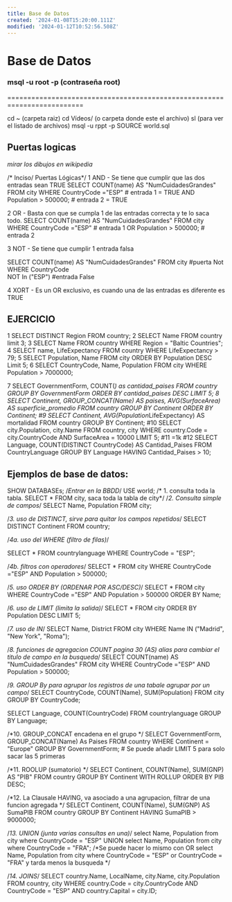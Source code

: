 ```yaml
---
title: Base de Datos
created: '2024-01-08T15:20:00.111Z'
modified: '2024-01-12T10:52:56.508Z'
---
```


# Base de Datos

### msql -u root -p (contraseña root)
=========================================================================


cd ~ (carpeta raiz)
cd Vídeos/ (o carpeta donde este el archivo)
sl (para ver el listado de archivos)
msql -u rppt -p 
SOURCE world.sql

## Puertas logicas

*mirar los dibujos en wikipedia*

/* Inciso/ Puertas Lógicas*/ 
1 AND - Se tiene que cumplir que las dos entradas sean TRUE
SELECT COUNT(name) AS "NumCuidadesGrandes"
FROM city
WHERE CountryCode ="ESP" # entrada 1 = TRUE
AND Population > 500000; # entrada 2 = TRUE

2 OR -  Basta con que se cumpla 1 de las entradas correcta y te lo saca todo.
SELECT COUNT(name) AS "NumCuidadesGrandes"
FROM city
WHERE CountryCode ="ESP" # entrada 1
OR Population > 500000;  # entrada 2

3 NOT - Se tiene que cumplir 1 entrada falsa

SELECT COUNT(name) AS "NumCuidadesGrandes"
FROM city					#puerta Not
WHERE CountryCode       
NOT In ("ESP")     			#entrada False

4 XORT - Es un OR exclusivo, es cuando una de las entradas es diferente es TRUE

## EJERCICIO
1
SELECT DISTINCT Region
FROM country;
2
SELECT Name 
FROM country
limit 3;
3
SELECT Name FROM country
WHERE Region = "Baltic Countries";
4
SELECT name, LifeExpectancy
FROM country
WHERE LifeExpectancy > 79;
5
SELECT Population, Name
FROM city
ORDER BY Population DESC
Limit 5;
6
SELECT CountryCode, Name, Population
FROM city
WHERE Population > 7000000;

7
SELECT GovernmentForm, COUNT(*) as cantidad_paises
FROM country
GROUP BY GovernmentForm
ORDER BY cantidad_paises DESC
LIMIT 5;
8
SELECT Continent, GROUP_CONCAT(Name) AS paises, AVG(SurfaceArea) AS superficie_promedio
FROM country
GROUP BY Continent
ORDER BY Continent;
#9 
SELECT Continent, AVG(Population*LifeExpectancy) AS mortalidad
FROM country 
GROUP BY Continent;
#10
SELECT city.Population, city.Name
FROM country, city
WHERE country.Code = city.CountryCode
AND SurfaceArea = 10000
LIMIT 5;
#11 =1k
#12
SELECT Language, COUNT(DISTINCT CountryCode) AS Cantidad_Paises
FROM CountryLanguage
GROUP BY Language
HAVING Cantidad_Paises > 10;




## Ejemplos de base de datos:

SHOW DATABASEs; /*Entrar en la BBDD*/
USE world;
/* 1. consulta toda la tabla. SELECT * FROM city, saca toda la tabla de city*/
/*2. Consulta simple de campos*/
SELECT 	Name, Population
FROM city;

/*3. uso de DISTINCT, sirve para quitar los campos repetidos*/
SELECT DISTINCT Continent
FROM country;

/*4a. uso del WHERE (filtro de filas)*/

SELECT * FROM countrylanguage
WHERE CountryCode = "ESP"; 

/*4b. filtros con operadores*/
SELECT * FROM city
WHERE CountryCode ="ESP"
AND Population > 500000;

/*5. uso ORDER BY (ORDENAR POR ASC/DESC)*/
SELECT * FROM city
WHERE CountryCode ="ESP"
AND Population > 500000
ORDER BY Name;

/*6. uso de LIMIT (limita la salida)*/
SELECT * FROM city
ORDER BY Population DESC
LIMIT 5;

/*7. uso de IN*/
SELECT Name, District
FROM city
WHERE Name IN ("Madrid", "New York", "Roma");

/*8. funciones de agregacion COUNT pagina 30 (AS) alias para cambiar el titulo de campo en la busqueda*/
SELECT COUNT(name) AS "NumCuidadesGrandes"
FROM city
WHERE CountryCode ="ESP"
AND Population > 500000; 

/*9. GROUP By para agrupar los registros de una tabale agrupar por un campo*/
SELECT CountryCode, COUNT(Name), SUM(Population)
FROM city
GROUP BY CountryCode;

SELECT Language, COUNT(CountryCode)
FROM countrylanguage
GROUP BY Language;

/*10. GROUP_CONCAT encadena en el grupo */
SELECT GovernmentForm,
GROUP_CONCAT(Name) As Paises
FROM country
WHERE Continent = "Europe"
GROUP BY GovernmentForm; # Se puede añadir LIMIT 5 para solo sacar las 5 primeras

/*11. ROOLUP (sumatorio) */ 
SELECT Continent, COUNT(Name), SUM(GNP) AS "PIB"
FROM country
GROUP BY Continent
WITH ROLLUP
ORDER BY PIB DESC;

/*12. La Clausale HAVING, va asociado a una agrupacion, filtrar de una funcion agregada */ 
SELECT Continent, COUNT(Name), SUM(GNP) AS SumaPIB
FROM country
GROUP BY Continent
HAVING SumaPIB > 9000000;

/*13. UNION (junta varias consultas en una)*/
select Name, Population
from city
where CountryCode = "ESP"
UNION
select Name, Population
from city
where CountryCode = "FRA";
/*Se puede hacer lo mismo con OR 
select Name, Population
from city
where CountryCode = "ESP"
or CountryCode = "FRA"  y tarda menos la busqueda */ 

/*14. JOINS*/
SELECT country.Name, LocalName, city.Name, city.Population
FROM country, city
WHERE country.Code = city.CountryCode
AND CountryCode = "ESP"
AND country.Capital = city.ID;







